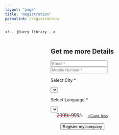 ```yaml
---
layout: "page"
title: "Registration"
permalink: /registration/
---
```




<!DOCTYPE html>
<html lang="en">
<head>
    <meta charset="UTF-8">
    <meta http-equiv="X-UA-Compatible" content="IE=edge">
    <meta name="viewport" content="width=device-width, initial-scale=1.0">
    <title>Document</title>
    <style>
.container{
	display:flex;
	flex-direction:row;
	justify-content:center;
	align-items:center;
}

.box{
	  position: absolute;
    top: 50%;
    left: 50%;
    transform: translate(-50%,-50%);
    width: 500px;
    border: 2px solid blue;
  }
  .box form{
    padding: 0 40px;
    box-sizing: border-box;
}

form h2{
	color:black;
  text-align: center;
}
.price-container{
  font-family: 'proximanova-semibold';
    font-size: 18px;
    justify-content: center;
    /* align-items: center; */
}
.flex-row {
  -webkit-box-orient: horizontal!important;
  -webkit-box-direction: normal!important;
  flex-direction: row!important;
}
.d-flex {
  display: flex!important;
}
::before{
  box-sizing: border-box;
}
.strike-price{
  text-decoration: line-through;
  text-decoration-color:red;

}
.final-price{
  color:black;
    margin-left: 0.3em;
    margin: 0 0 10px;
}
.price-msg{
  margin-left: 16px;
    font-size: 15px!important;
    color: #333333;
    margin-top: 3px;
    font-family: 'proximanova-regular';
}
  </style>
    <!-- Latest compiled and minified CSS -->
   <link rel="stylesheet" href="https://maxcdn.bootstrapcdn.com/bootstrap/3.4.1/css/bootstrap.min.css">
 
    <!-- jQuery library -->
  <script src="https://ajax.googleapis.com/ajax/libs/jquery/3.5.1/jquery.min.js"></script>
 
   <!-- Latest compiled JavaScript -->
   <script src="https://maxcdn.bootstrapcdn.com/bootstrap/3.4.1/js/bootstrap.min.js"></script>
   <link rel="stylesheet" href="//maxcdn.bootstrapcdn.com/font-awesome/4.3.0/css/font-awesome.min.css">

</head>
<body>
    <div class="container">
  <div class="box">
  <form action="https://getform.io/f/b72ce609-2ddc-4bc1-935c-ab231cf2de0f" method="POST">
  <h2>Get me more Details</h2>
  <div class="row">
  <div class="form-group col-sm-6">
      <input type="email" class="form-control" id="mail" placeholder="Email *" name="name" required>
    </div>
	<div class="form-group col-sm-6">
      <input type="text" class="form-control" id="number" placeholder="Mobile Number *" name="number" required>
    </div>
    </div>
    <div class="row">
	<div class="form-group col-sm-6">
        <p>Select City *</p>
      <select id="" class="form-control" placeholder="select city" required></select>
   </div>
   <div class="form-group col-sm-6">
    <p>Select Language *</p>
    <select id="" class="form-control" placeholder="select city" required></select>
    </div>
    </div>
    <div class="row">
      <div class="price-container d-flex flex-row">
          <p><i class="fa fa-inr" aria-hidden="true">
            </i></p>
          <div class="strike-price">
          2999/-
          </div>
          <div class="final-price">
          999/-
          </div>
          <div class="price-msg">
          <a href="#">+Govt fess</a>
          </div>
      </div>
    </div>
    <div class="col-sm-12">
       <center> <button class="btn btn-warning btn-block">Register my company</button></center>
    </div>
  </form>
  </div>
</div>
</body>
</html>